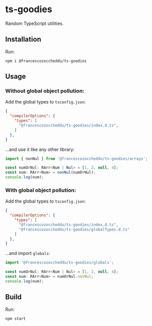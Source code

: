 # ts-goodies

Random TypeScript utilities.

## Installation

Run:

```shell
npm i @francescozoccheddu/ts-goodies
```

## Usage

### Without global object pollution:

Add the global types to `tsconfig.json`:
```json
{
  "compilerOptions": {
    "types": [
      "@francescozoccheddu/ts-goodies/index.d.ts",
    ]
  },
}
```

…and use it like any other library:

```typescript
import { nonNul } from '@francescozoccheddu/ts-goodies/arrays';

const numOrNul: RArr<Num | Nul> = [1, 2, null, 4];
const num: RArr<Num> = nonNul(numOrNul);
console.log(num);
```

### With global object pollution:

Add the global types to `tsconfig.json`:
```json
{
  "compilerOptions": {
    "types": [
      "@francescozoccheddu/ts-goodies/index.d.ts",
      "@francescozoccheddu/ts-goodies/globalTypes.d.ts"
    ]
  },
}
```

…and import `globals`:

```typescript
import '@francescozoccheddu/ts-goodies/globals';

const numOrNul: RArr<Num | Nul> = [1, 2, null, 4];
const num: RArr<Num> = numOrNul.nonNul;
console.log(num);
```

## Build

Run:

```shell
npm start
```